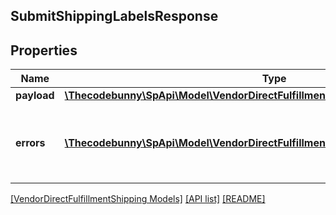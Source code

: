## SubmitShippingLabelsResponse

## Properties

Name | Type | Description | Notes
------------ | ------------- | ------------- | -------------
**payload** | [**\Thecodebunny\SpApi\Model\VendorDirectFulfillmentShipping\TransactionReference**](TransactionReference.md) |  | [optional]
**errors** | [**\Thecodebunny\SpApi\Model\VendorDirectFulfillmentShipping\Error[]**](Error.md) | A list of error responses returned when a request is unsuccessful. | [optional]

[[VendorDirectFulfillmentShipping Models]](../) [[API list]](../../Api) [[README]](../../../README.md)
